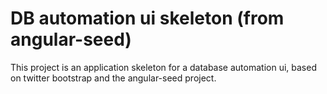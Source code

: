 # DB automation ui skeleton (from angular-seed)

This project is an application skeleton for a database automation ui, based on twitter bootstrap and the angular-seed project.